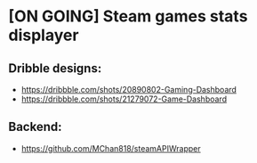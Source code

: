 # [ON GOING] Steam games stats displayer

## Dribble designs:
- https://dribbble.com/shots/20890802-Gaming-Dashboard
- https://dribbble.com/shots/21279072-Game-Dashboard

## Backend:
- https://github.com/MChan818/steamAPIWrapper